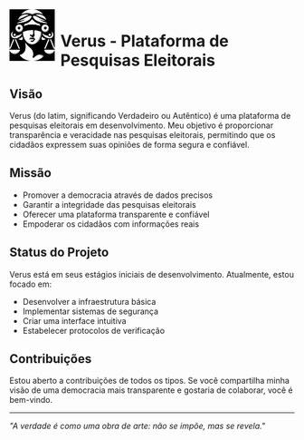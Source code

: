 <img src="public/verus.png" alt="Verus" style="width: 80px; float: left; margin-right: 10px;">

# Verus - Plataforma de Pesquisas Eleitorais

## Visão

Verus (do latim, significando Verdadeiro ou Autêntico) é uma plataforma de pesquisas eleitorais em desenvolvimento. Meu objetivo é proporcionar transparência e veracidade nas pesquisas eleitorais, permitindo que os cidadãos expressem suas opiniões de forma segura e confiável.

## Missão

- Promover a democracia através de dados precisos
- Garantir a integridade das pesquisas eleitorais
- Oferecer uma plataforma transparente e confiável
- Empoderar os cidadãos com informações reais

## Status do Projeto

Verus está em seus estágios iniciais de desenvolvimento. Atualmente, estou focado em:

- Desenvolver a infraestrutura básica
- Implementar sistemas de segurança
- Criar uma interface intuitiva
- Estabelecer protocolos de verificação

## Contribuições

Estou aberto a contribuições de todos os tipos. Se você compartilha minha visão de uma democracia mais transparente e gostaria de colaborar, você é bem-vindo.

---

*"A verdade é como uma obra de arte: não se impõe, mas se revela."*
